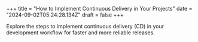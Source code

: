 +++
title = "How to Implement Continuous Delivery in Your Projects"
date = "2024-09-02T05:24:28.134Z"
draft = false
+++

  Explore the steps to implement continuous delivery (CD) in your development workflow for faster and more reliable releases.
        